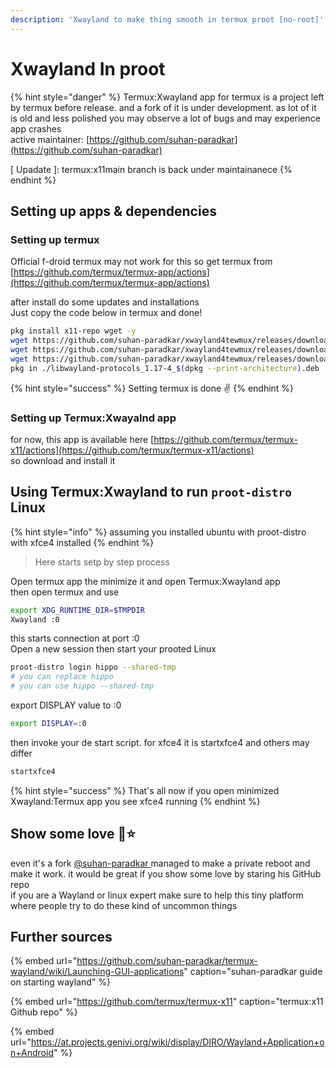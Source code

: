 ```yaml
---
description: 'Xwayland to make thing smooth in termux proot [no-root]'
---
```


# Xwayland In proot

{% hint style="danger" %}
Termux:Xwayland app for termux is a project left by termux before release. and a fork of it is under development. as lot of it is old and less polished you may observe a lot of bugs and may experience app crashes  
active maintainer: [https://github.com/suhan-paradkar](https://github.com/suhan-paradkar)

\[ Upadate \]: termux:x11main branch is back under maintainanece 
{% endhint %}

## Setting up apps & dependencies

### Setting up termux

Official f-droid termux may not work for this so get termux from [https://github.com/termux/termux-app/actions](https://github.com/termux/termux-app/actions)

after install do some updates and installations  
Just copy the code below in termux and done!

```bash
pkg install x11-repo wget -y
wget https://github.com/suhan-paradkar/xwayland4tewmux/releases/download/xwayland/libwayland-protocols_1.17-4_$(dpkg --print-architecture).deb
wget https://github.com/suhan-paradkar/xwayland4tewmux/releases/download/xwayland/libwayland_1.19.0_$(dpkg --print-architecture).deb
wget https://github.com/suhan-paradkar/xwayland4tewmux/releases/download/xwayland/xwayland_1.20.5-6_$(dpkg --print-architecture).deb
pkg in ./libwayland-protocols_1.17-4_$(dpkg --print-architecture).deb ./libwayland_1.19.0_$(dpkg --print-architecture).deb ./xwayland_1.20.5-6_$(dpkg --print-architecture).deb
```

{% hint style="success" %}
Setting termux is done ✌️
{% endhint %}

### Setting up Termux:Xwayalnd app

for now, this app is available here [https://github.com/termux/termux-x11/actions](https://github.com/termux/termux-x11/actions)  
so download and install it

## Using Termux:Xwayland to run `proot-distro` Linux

{% hint style="info" %}
assuming you installed ubuntu with proot-distro with xfce4 installed
{% endhint %}

> Here starts setp by step process

Open termux app the minimize it and open Termux:Xwayland app  
then open termux and use 

```bash
export XDG_RUNTIME_DIR=$TMPDIR
Xwayland :0 
```

this starts connection at port :0  
Open a new session then start your prooted Linux

```bash
proot-distro login hippo --shared-tmp
# you can replace hippo
# you can use hippo --shared-tmp
```

export DISPLAY value to :0

```bash
export DISPLAY=:0
```

then invoke your de start script. for xfce4 it is startxfce4 and others may differ

```bash
startxfce4
```

{% hint style="success" %}
That's all now if you open minimized Xwayland:Termux app you see xfce4 running
{% endhint %}

## Show some love 💖⭐

even it's a fork [@suhan-paradkar ](https://github.com/suhan-paradkar)managed to make a private reboot and make it work. it would be great if you show some love by staring his GitHub repo  
if you are a Wayland or linux expert make sure to help this tiny platform where people try to do these kind of  uncommon things

## Further sources

{% embed url="https://github.com/suhan-paradkar/termux-wayland/wiki/Launching-GUI-applications" caption="suhan-paradkar guide on starting wayland" %}

{% embed url="https://github.com/termux/termux-x11" caption="termux:x11 Github repo" %}

{% embed url="https://at.projects.genivi.org/wiki/display/DIRO/Wayland+Application+on+Android" %}



  


